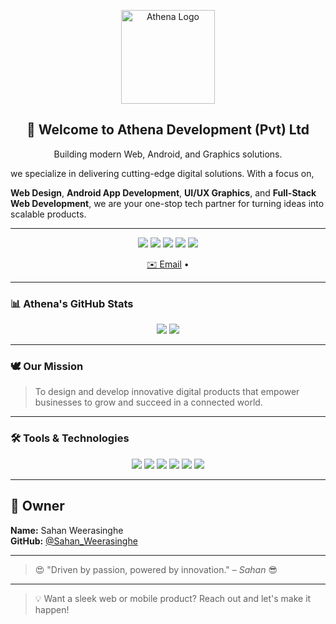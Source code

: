 <p align="center">
  <img src="https://avatars.githubusercontent.com/u/206496610?s=400&u=c090b67c39dbc7bd13241c8686b4a07766f8b593&v=4" width="150" alt="Athena Logo"/>
</p>

<h2 align="center">👋 Welcome to Athena Development (Pvt) Ltd</h2>
<p align="center">
  Building modern Web, Android, and Graphics solutions.
 
  we specialize in delivering cutting-edge digital solutions.
  With a focus on,

  **Web Design**, **Android App Development**, **UI/UX Graphics**, and **Full-Stack Web Development**, we are your one-stop tech partner for turning ideas into scalable products.
</p>

---

<p align="center">
  <img src="https://img.shields.io/badge/Web%20Development-Expert-brightgreen?style=for-the-badge" />
  <img src="https://img.shields.io/badge/Android%20Apps-Creative-blue?style=for-the-badge" />
  <img src="https://img.shields.io/badge/Graphic%20Design-Professional-yellow?style=for-the-badge" />



  <img src="https://img.shields.io/badge/Photoshop-31A8FF?logo=adobe-photoshop&logoColor=cyan&style=for-the-badge" />
  <img src="https://img.shields.io/badge/Illustrator-FF9A00?logo=adobe-illustrator&logoColor=cyan&style=for-the-badge" />
</p>

<p align="center">
  <a href="mailto:athenadevloper@gmail.com">✉️ Email</a> •
</p>

---

### 📊 Athena's GitHub Stats
<p align="center">
  <img src="https://github-readme-stats.vercel.app/api?username=Athenadevelopers&show_icons=true&theme=tokyonight&hide_border=true" />
  <img src="https://github-readme-stats.vercel.app/api/top-langs/?username=Athenadevelopers&layout=compact&theme=tokyonight&hide_border=true" />
</p>

---

### 🕊️ Our Mission
> To design and develop innovative digital products that empower businesses to grow and succeed in a connected world.

---

### 🛠️ Tools & Technologies

<p align="center">
  <img src="https://img.shields.io/badge/HTML5-E34F26?logo=html5&logoColor=white&style=for-the-badge" />
  <img src="https://img.shields.io/badge/CSS3-1572B6?logo=css3&logoColor=white&style=for-the-badge" />
  <img src="https://img.shields.io/badge/JavaScript-F7DF1E?logo=javascript&logoColor=black&style=for-the-badge" />
  <img src="https://img.shields.io/badge/React-61DAFB?logo=react&logoColor=black&style=for-the-badge" />
  <img src="https://img.shields.io/badge/Kotlin-0095D5?logo=kotlin&logoColor=white&style=for-the-badge" />
  <img src="https://img.shields.io/badge/Android_Studio-3DDC84?logo=android-studio&logoColor=white&style=for-the-badge" />
</p>

---

## 👤 Owner

**Name:** Sahan Weerasinghe  
**GitHub:** [@Sahan_Weerasinghe](https://github.com/SahaN_Weerasinghe)

---

> 😍 "Driven by passion, powered by innovation." – *Sahan* 😎

---

> 💡 Want a sleek web or mobile product? Reach out and let's make it happen!
